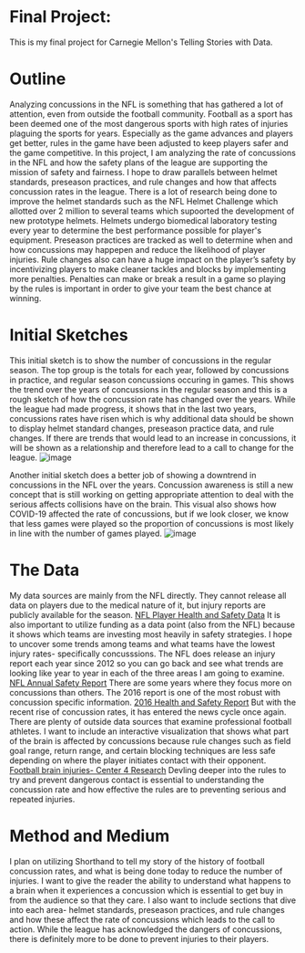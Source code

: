 # Final Project: 
This is my final project for Carnegie Mellon's Telling Stories with Data.
# Outline
  Analyzing concussions in the NFL is something that has gathered a lot of attention, even from outside the football community. Football as a sport has been deemed one of the most dangerous sports with high rates of injuries plaguing the sports for years. Especially as the game advances and players get better, rules in the game have been adjusted to keep players safer and the game competitive. In this project, I am analyzing the rate of concussions in the NFL and how the safety plans of the league are supporting the mission of safety and fairness. I hope to draw parallels between helmet standards, preseason practices, and rule changes and how that affects concussion rates in the league. There is a lot of research being done to improve the helmet standards such as the NFL Helmet Challenge which allotted over 2 million to several teams which supoorted the development of new prototype helmets. Helmets undergo biomedical laboratory testing every year to determine the best performance possible for player's equipment. Preseason practices are tracked as well to determine when and how concussions may happepen and reduce the likelihood of player injuries. Rule changes also can have a huge impact on the player’s safety by incentivizing players to make cleaner tackles and blocks by implementing more penalties. Penalties can make or break a result in a game so playing by the rules is important in order to give your team the best chance at winning.  
# Initial Sketches
  This initial sketch is to show the number of concussions in the regular season. The top group is the totals for each year, followed by concussions in practice, and regular season concussions occuring in games. This shows the trend over the years of concussions in the regular season and this is a rough sketch of how the concussion rate has changed over the years. While the league had made progress, it shows that in the last two years, concussions rates have risen which is why additional data should be shown to display helmet standard changes, preseason practice data, and rule changes. If there are trends that would lead to an increase in concussions, it will be shown as a relationship and therefore lead to a call to change for the league.
  ![image](https://user-images.githubusercontent.com/116730721/218504121-fe2220d6-8df5-4356-bbbe-5e002c8d0fe1.png)
  
  Another initial sketch does a better job of showing a downtrend in concussions in the NFL over the years. Concussion awareness is still a new concept that is still working on getting appropriate attention to deal with the serious affects collisions have on the brain. This visual also shows how COVID-19 affected the rate of concussions, but if we look closer, we know that less games were played so the proportion of concussions is most likely in line with the number of games played. 
  ![image](https://user-images.githubusercontent.com/116730721/218610624-a2aa00b9-4215-4544-ac44-85c2b8fa2108.png)


# The Data
  My data sources are mainly from the NFL directly. They cannot release all data on players due to the medical nature of it, but injury reports are publicly available for the season. [NFL Player Health and Safety Data](https://www.nfl.com/playerhealthandsafety/health-and-wellness/injury-data/injury-data)
  It is also important to utilize funding as a data point (also from the NFL) because it shows which teams are investing most heavily in safety strategies. I hope to uncover some trends among teams and what teams have the lowest injury rates- specifically concusssions. The NFL does release an injury report each year since 2012 so you can go back and see what trends are looking like year to year in each of the three areas I am going to examine. [NFL Annual Safety Report](https://annualreport.playsmartplaysafe.com/)
  There are some years where they focus more on concussions than others. The 2016 report is one of the most robust with concussion specific information. [2016 Health and Safety Report](https://static.www.nfl.com/image/upload/v1597323229/league/odido2a0jik6eu9kgzyu.pdf)
  But with the recent rise of concussion rates, it has entered the news cycle once again. There are plenty of outside data sources that examine professional football athletes. I want to include an interactive visualization that shows what part of the brain is affected by concussions because rule changes such as field goal range, return range, and certain blocking techniques are less safe depending on where the player initiates contact with their opponent. [Football brain injuries- Center 4 Research](https://www.center4research.org/football-brain-injuries-need-know/) Devling deeper into the rules to try and prevent dangerous contact is essential to understanding the concussion rate and how effective the rules are to preventing serious and repeated injuries. 
  
# Method and Medium
  I plan on utilizing Shorthand to tell my story of the history of football concussion rates, and what is being done today to reduce the number of injuries. I want to give the reader the ability to understand what happens to a brain when it experiences a concussion which is essential to get buy in from the audience so that they care. I also want to include sections that dive into each area- helmet standards, preseason practices, and rule changes and how these affect the rate of concussions which leads to the call to action. While the league has acknowledged the dangers of concussions, there is definitely more to be done to prevent injuries to their players. 
